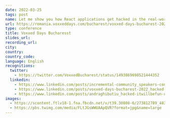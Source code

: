 ```yaml
---
date: 2022-03-25
tags: post
name: Let me show you how React applications get hacked in the real-world 
url: https://romania.voxxeddays.com/bucharest/voxxed-days-bucharest-2022/
type: conference
title: Voxxed Days Bucharesst
slides_url:
recording_url:
city: 
country: 
country_code: 
language: English
recognitions:
  twitter:
    - https://twitter.com/VoxxedBucharest/status/1493869698521444352
  linkedin:
    - https://www.linkedin.com/posts/incremental-community_speakers-conference-itwillbefun-activity-6892394729137405952-C0Fm
    - https://www.linkedin.com/posts/voxxed-days-bucharest-2022_hacked-itwillbefun-unitedagain-activity-6899635941791592448-eFXi
    - https://www.linkedin.com/posts/andraghibutiu_hacked-itwillbefun-unitedagain-activity-6899636607205339136-DSLj
images:
  - https://scontent.ftlv18-1.fna.fbcdn.net/v/t39.30808-6/273812789_4825196864232470_4759239175253428787_n.png?_nc_cat=102&ccb=1-5&_nc_sid=730e14&_nc_ohc=O-lKAcc26FAAX_bNKdg&_nc_ht=scontent.ftlv18-1.fna&oh=00_AT8jRmLhUGdVrmPMcWJMPVQpk11tZa_fF2J_0kO6nNuLww&oe=6216A5D9
  - https://pbs.twimg.com/media/FLtJGsWWUAApQVR?format=jpg&name=large
---
```

